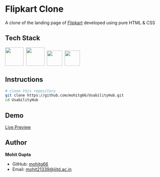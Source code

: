 # Flipkart Clone
A clone of the landing page of [Flipkart](https://flipkart.com) developed using pure HTML &amp; CSS


## Tech Stack

<img height="60px" src="https://cdn.svgporn.com/logos/html-5.svg">&nbsp; <img height="60px" src="https://cdn.svgporn.com/logos/css-3.svg">&nbsp; <img height="50px" src="https://cdn.svgporn.com/logos/git-icon.svg">&nbsp; <img height="50px" src="https://github.githubassets.com/images/modules/logos_page/GitHub-Mark.png">


## Instructions

```bash
# clone this repository
git clone https://github.com/mohitg66/UsabilityHub.git
cd UsabilityHub
```


## Demo
[Live Preview](https://mohitg66.github.io/Flipkart-Clone/)


## Author

**Mohit Gupta**

- GitHub: [mohitg66](https://github.com/mohitg66/)
- Email: [mohit21339@iiitd.ac.in](mailto:mohit21339@iiitd.ac.in)
